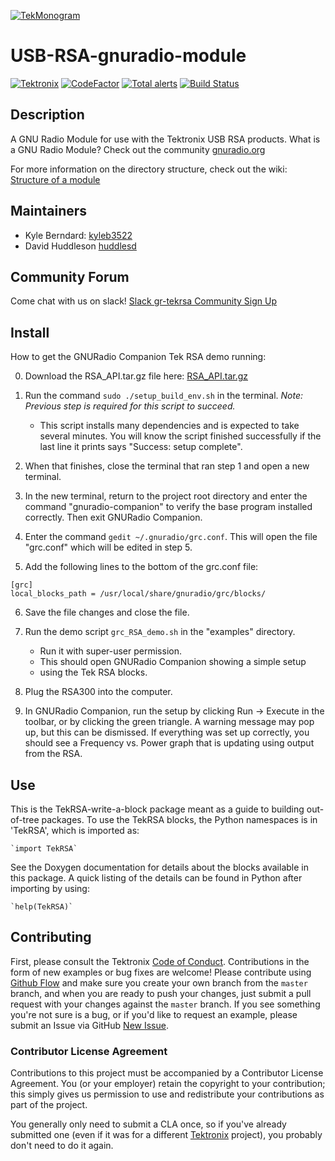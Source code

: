 [![TekMonogram](https://tektronix.github.io/media/tekmonogram.png)](https://github.com/tektronix)

# USB-RSA-gnuradio-module
[![Tektronix](https://tektronix.github.io/media/TEK-opensource_badge.svg)](https://github.com/tektronix) [![CodeFactor](https://www.codefactor.io/repository/github/tektronix/usb-rsa-gnuradio-module-wip/badge)](https://www.codefactor.io/repository/github/tektronix/usb-rsa-gnuradio-module-wip) [![Total alerts](https://img.shields.io/lgtm/alerts/g/tektronix/USB-RSA-gnuradio-module-WIP.svg?logo=lgtm&logoWidth=18)](https://lgtm.com/projects/g/tektronix/USB-RSA-gnuradio-module-WIP/alerts/) [![Build Status](https://travis-ci.com/tektronix/USB-RSA-gnuradio-module-WIP.svg?branch=master)](https://travis-ci.com/tektronix/USB-RSA-gnuradio-module-WIP)

## Description
A GNU Radio Module for use with the Tektronix USB RSA products. What is a GNU Radio Module? Check out the community [gnuradio.org](https://www.gnuradio.org/)

For more information on the directory structure, check out the wiki: [Structure of a module](https://wiki.gnuradio.org/index.php/OutOfTreeModules#Structure_of_a_module)

## Maintainers
- Kyle Berndard: [kyleb3522](https://github.com/kyleb3522)
- David Huddleson [huddlesd](https://github.com/huddlesd)

## Community Forum
Come chat with us on slack! [Slack gr-tekrsa Community Sign Up](https://join.slack.com/t/gr-tekrsa/shared_invite/enQtNzIyOTg1MDg3MDU5LTkzNjg3ZWIxOWQwMmQ2YjU2OTUxNmNjZmVkZmM2ZTRjYzc5MGUyMjhmMjczYzJkZDVjZDA1YWUzOWQ4MWJlNTE)

## Install
How to get the GNURadio Companion Tek RSA demo running:

0. Download the RSA_API.tar.gz file here: [RSA_API.tar.gz](https://github.com/tektronix/USB-RSA-gnuradio-module-WIP/releases/download/v0.1.2-alpha/RSA_API-0.13.211.tar.gz)
1. Run the command `sudo ./setup_build_env.sh` in the terminal. *Note: Previous step is required for this script to succeed.*
	- This script installs many dependencies and is expected to take
	several minutes. You will know the script finished successfully if
	the last line it prints says "Success: setup complete".

2. When that finishes, close the terminal that ran step 1 and open a new terminal.

3. In the new terminal, return to the project root directory
	and enter the command "gnuradio-companion" to verify
	the base program installed correctly. Then exit GNURadio Companion.

4. Enter the command `gedit ~/.gnuradio/grc.conf`.
	This will open the file "grc.conf" which will be edited in step 5.

5. Add the following lines to the bottom of the grc.conf file:
```
[grc]
local_blocks_path = /usr/local/share/gnuradio/grc/blocks/
```
6. Save the file changes and close the file.

7. Run the demo script `grc_RSA_demo.sh` in the "examples" directory.
	- Run it with super-user permission. 
	- This should open GNURadio Companion showing a simple setup
	- using the Tek RSA blocks.

8. Plug the RSA300 into the computer.

9. In GNURadio Companion, run the setup by clicking Run -> Execute in the toolbar,
	or by clicking the green triangle. A warning message may pop up, but this
	can be dismissed. If everything was set up correctly, you should see
	a Frequency vs. Power graph that is updating using output from the RSA.

## Use
This is the TekRSA-write-a-block package meant as a guide to building
out-of-tree packages. To use the TekRSA blocks, the Python namespaces
is in 'TekRSA', which is imported as:

    `import TekRSA`

See the Doxygen documentation for details about the blocks available
in this package. A quick listing of the details can be found in Python
after importing by using:

    `help(TekRSA)`

## Contributing
First, please consult the Tektronix [Code of Conduct](https://tektronix.github.io/Code-Of-Conduct/). Contributions in the form of new examples or bug fixes are welcome! Please contribute using [Github Flow](https://guides.github.com/introduction/flow/) and make sure you create your own branch from the `master` branch, and when you are ready to push your changes, just submit a pull request with your changes against the `master` branch. If you see something you're not sure is a bug, or if you'd like to request an example, please submit an Issue via GitHub [New Issue](https://github.com/tektronix/USB-RSA-gnuradio-module-WIP/issues/new).

### Contributor License Agreement
Contributions to this project must be accompanied by a Contributor License Agreement. You (or your employer) retain the copyright to your contribution; this simply gives us permission to use and redistribute your contributions as part of the project.

You generally only need to submit a CLA once, so if you've already submitted one (even if it was for a different [Tektronix](https://github.com/tektronix/) project), you probably don't need to do it again.
